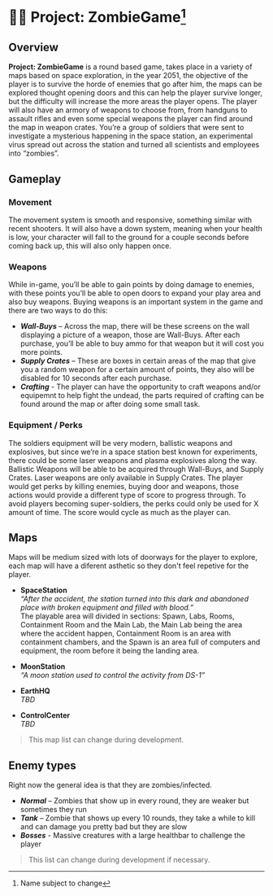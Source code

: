 # 🧟‍♂️ Project: ZombieGame[^1]
## Overview
**Project: ZombieGame** is a round based game, takes place in a variety of maps based on space exploration, in the year 2051, the objective of the player is to survive the horde of enemies that go after him, the maps can be explored thought opening doors and this can help the player survive longer, but the difficulty will increase the more areas the player opens. The player will also have an armory of weapons to choose from, from handguns to assault rifles and even some special weapons the player can find around the map in weapon crates. You’re a group of soldiers that were sent to investigate a mysterious happening in the space station, an experimental virus spread out across the station and turned all scientists and employees into “zombies”.

## Gameplay
### Movement 
The movement system is smooth and responsive, something similar with recent shooters. It will also have a down system, meaning when your health is low, your character will fall to the ground for a couple seconds before coming back up, this will also only happen once.  

### Weapons
While in-game, you’ll be able to gain points by doing damage to enemies, with these points you’ll be able to open doors to expand your play area and also buy weapons. Buying weapons is an important system in the game and there are two ways to do this:

* _**Wall-Buys**_ – Across the map, there will be these screens on the wall displaying a picture of a weapon, those are Wall-Buys. After each purchase, you’ll be able to buy ammo for that weapon but it will cost you more points.  
* _**Supply Crates**_ – These are boxes in certain areas of the map that give you a random weapon for a certain amount of points, they also will be disabled for 10 seconds after each purchase.  
* _**Crafting**_ - The player can have the opportunity to craft weapons and/or equipemnt to help fight the undead, the parts required of crafting can be found around the map or after doing some small task.

### Equipment / Perks
The soldiers equipment will be very modern, ballistic weapons and explosives, but since we’re in a space station best known for experiments, there could be some laser weapons and plasma explosives along the way. Ballistic Weapons will be able to be acquired through Wall-Buys, and Supply Crates. Laser weapons are only available in Supply Crates. The player would get perks by killing enemies, buying door and weapons, those actions would provide a different type of score to progress through. To avoid players becoming super-soldiers, the perks could only be used for X amount of time. The score would cycle as much as the player can.

## Maps
Maps will be medium sized with lots of doorways for the player to explore, each map will have a diferent asthetic so they don't feel repetive for the player.

* **SpaceStation**   
*“After the accident, the station turned into this dark and abandoned place with broken equipment and filled with blood.”*  
The playable area will divided in sections: Spawn, Labs, Rooms, Containment Room and the Main Lab, the Main Lab being the area where the accident happen, Containment Room is an area with containment chambers, and the Spawn is an area full of computers and equipment, the room before it being the landing area.  

* **MoonStation**  
*“A moon station used to control the activity from DS-1”*

* **EarthHQ**  
*TBD*

* **ControlCenter**  
*TBD*

> This map list can change during development.

## Enemy types
Right now the general idea is that they are zombies/infected.

* _**Normal**_ – Zombies that show up in every round, they are weaker but sometimes they run  
* _**Tank**_ – Zombie that shows up every 10 rounds, they take a while to kill and can damage you pretty bad but they are slow  
* _**Bosses**_ - Massive creatures with a large healthbar to challenge the player

> This list can change during development if necessary.

[^1]: Name subject to change
